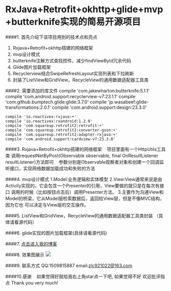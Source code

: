    RxJava+Retrofit+okhttp+glide+mvp+butterknife实现的简易开源项目
====

####1. 首先介绍下该项目用到的技术点和亮点
1. Rxjava+Retrofit+okhttp搭建的网络框架
2. mvp设计模式
3. butterknife注解方式查找控件，减少findViewById冗余代码
4. Glide图片加载框架
5. Recyclerview结合SwipeRefreshLayout实现列表和下拉刷新
6. 封装了ListView和GridView，RecycleView的通用数据适配器工具类

####2. 需要添加的库文件
    compile 'com.jakewharton:butterknife:5.1.1'
    compile 'com.android.support:recyclerview-v7:23.1.1'
    compile 'com.github.bumptech.glide:glide:3.7.0'
    compile 'jp.wasabeef:glide-transformations:2.0.1'
    compile 'com.android.support:design:23.3.0'

    compile 'io.reactivex:rxjava:+'
    compile 'io.reactivex:rxandroid:1.2.0'
    compile 'com.squareup.retrofit2:retrofit:+'
    compile 'com.squareup.retrofit2:converter-gson:+'
    compile 'com.squareup.retrofit2:adapter-rxjava:+'
    compile 'com.android.support:cardview-v7:23.3.0'
    
####3. Rxjava+Retrofit+okhttp搭建的网络框架
    项目里面有一个HttpUtils工具类 调用requestNetByPost(Observable observable, final OnResultListener resultListener)方法即可
    参数分别是Observable观察者对象和创建一个回调监听接口，实现网络数据加载成功和失败的方法
    
####4. mvp设计模式 
    1.Model:业务逻辑和实体模型
    2.View:View通常来说是由Activity实现的，它会包含一个Presenter的引用，View要做的就只是在每次有接口
    调用的时候（比如按钮点击后）调用Presenter方法。
    3.主要作为沟通View和Model的桥梁，它从Model层检索数据后，返回给View层，但是不像MVC结构，因为它也
    可以决定与View层的交互操作。
    
####5. ListView和GridView，RecycleView的通用数据适配器工具类封装 （具体请看源代码）

####6. glide实现的图片加载框架(具体请看源代码)

####7. [点击进入我的博客](http://blog.csdn.net/rjgcszlc "尽人事看天意")

####8. 效果图展示
![](https://github.com/zlc921022/LookMvpProject/raw/master/image/beauty.png)

####9. 联系方式
    QQ:1509815887
    email:zlc921022@163.com
    
####10.感谢
    如果觉得好就给我右上角star点一下吧, 如果觉得不好 欢迎批评指点 Thank you very much!
